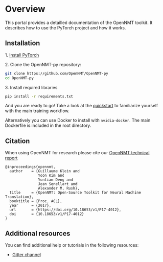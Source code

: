 # Overview


This portal provides a detailled documentation of the OpenNMT toolkit. It describes how to use the PyTorch project and how it works.



## Installation

1\. [Install PyTorch](http://pytorch.org/)

2\. Clone the OpenNMT-py repository:

```bash
git clone https://github.com/OpenNMT/OpenNMT-py
cd OpenNMT-py
```

3\. Install required libraries

```bash
pip install -r requirements.txt
```

And you are ready to go! Take a look at the [quickstart](quickstart) to familiarize yourself with the main training workflow.

Alternatively you can use Docker to install with `nvidia-docker`. The main Dockerfile is included
in the root directory.

## Citation

When using OpenNMT for research please cite our
[OpenNMT technical report](https://doi.org/10.18653/v1/P17-4012)

```
@inproceedings{opennmt,
  author    = {Guillaume Klein and
               Yoon Kim and
               Yuntian Deng and
               Jean Senellart and
               Alexander M. Rush},
  title     = {OpenNMT: Open-Source Toolkit for Neural Machine Translation},
  booktitle = {Proc. ACL},
  year      = {2017},
  url       = {https://doi.org/10.18653/v1/P17-4012},
  doi       = {10.18653/v1/P17-4012}
}
```

## Additional resources

You can find additional help or tutorials in the following resources:

* [Gitter channel](https://gitter.im/OpenNMT/openmt-py)
